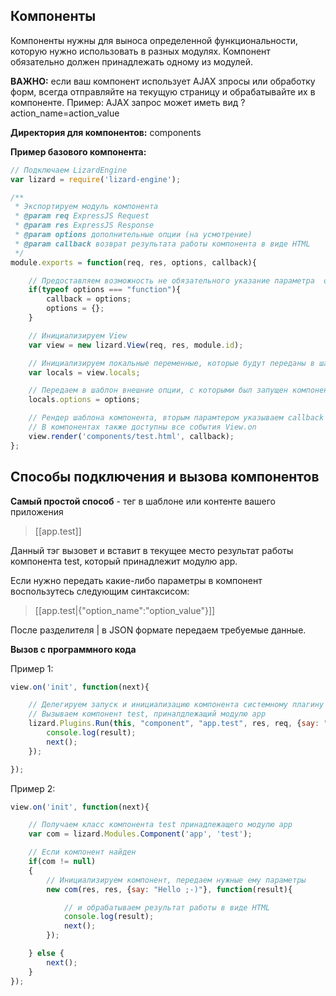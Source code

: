 ## Компоненты

Компоненты нужны для выноса определенной функциональности, которую нужно использовать в разных модулях.
Компонент обязательно должен принадлежать одному из модулей.

**ВАЖНО:** если ваш компонент использует AJAX зпросы или обработку форм, всегда отправляйте на текущую страницу и обрабатывайте их в компоненте.
Пример: AJAX запрос может иметь вид ?action_name=action_value

**Директория для компонентов:** components

**Пример базового компонента:**

```javascript
// Подключаем LizardEngine
var lizard = require('lizard-engine');

/**
 * Экспортируем модуль компонента
 * @param req ExpressJS Request
 * @param res ExpressJS Response
 * @param options дополнительные опции (на усмотрение)
 * @param callback возврат результата работы компонента в виде HTML
 */
module.exports = function(req, res, options, callback){

    // Предоставляем возможность не обязательного указание параметра  опций
    if(typeof options === "function"){
        callback = options;
        options = {};
    }

    // Инициализируем View
    var view = new lizard.View(req, res, module.id);

    // Инициализируем локальные переменные, которые будут переданы в шаблон
    var locals = view.locals;

    // Передаем в шаблон внешние опции, с которыми был запущен компонент
    locals.options = options;

    // Рендер шаблона компонента, вторым парамтером указываем callback парамтер переданный в компонент.
    // В компонентах также доступны все события View.on
    view.render('components/test.html', callback);
};
```

## Способы подключения и вызова компонентов

**Самый простой способ** - тег в шаблоне или контенте вашего приложения

> [[app.test]]

Данный тэг вызовет и вставит в текущее место результат работы компонента test, который принадлежит модулю app.

Если нужно передать какие-либо параметры в компонент воспользутесь следующим синтаксисом:

> [[app.test|{"option_name":"option_value"}]]

После разделителя | в JSON формате передаем требуемые данные.

**Вызов с программного кода**

Пример 1:
```javascript
view.on('init', function(next){

    // Делегируем запуск и инициализацию компонента системному плагину с названием component
    // Вызываем компонент test, приналдлежащий модулю app
    lizard.Plugins.Run(this, "component", "app.test", res, req, {say: "Hello ;-)"}, function(result){
        console.log(result);
        next();
    });

});
```

Пример 2:
```javascript
view.on('init', function(next){

    // Получаем класс компонента test принадлежащего модулю app
    var com = lizard.Modules.Component('app', 'test');

    // Если компонент найден
    if(com != null)
    {
        // Инициализируем компонент, передаем нужные ему параметры
        new com(res, res, {say: "Hello ;-)"}, function(result){

            // и обрабатываем результат работы в виде HTML
            console.log(result);
            next();
        });

    } else {
        next();
    }
});
```